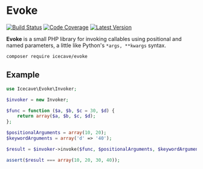 # Evoke

[![Build Status](http://img.shields.io/travis/icecave/evoke/master.svg?style=flat-square)](https://travis-ci.org/icecave/evoke)
[![Code Coverage](https://img.shields.io/codecov/c/github/icecave/evoke/master.svg?style=flat-square)](https://codecov.io/github/icecave/evoke)
[![Latest Version](http://img.shields.io/packagist/v/icecave/evoke.svg?style=flat-square&label=semver)](https://semver.org)

**Evoke** is a small PHP library for invoking callables using positional and
named parameters, a little like Python's `*args, **kwargs` syntax.

    composer require icecave/evoke

## Example

```php
use Icecave\Evoke\Invoker;

$invoker = new Invoker;

$func = function ($a, $b, $c = 30, $d) {
    return array($a, $b, $c, $d);
};

$positionalArguments = array(10, 20);
$keywordArguments = array('d' => '40');

$result = $invoker->invoke($func, $positionalArguments, $keywordArguments);

assert($result === array(10, 20, 30, 40));
```
